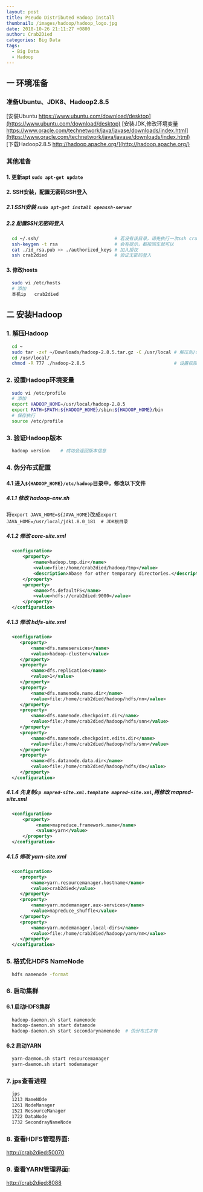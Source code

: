 ```yaml
---
layout: post
title: Pseudo Distributed Hadoop Install
thumbnail: /images/hadoop/hadoop_logo.jpg
date: 2018-10-26 21:11:27 +0800
author: Crab2Died
categories: Big Data
tags: 
  - Big Data
  - Hadoop
---
```


## 一 环境准备
### 准备Ubuntu、JDK8、Hadoop2.8.5
   [安装Ubuntu https://www.ubuntu.com/download/desktop](https://www.ubuntu.com/download/desktop)
   [安装JDK,修改环境变量 https://www.oracle.com/technetwork/java/javase/downloads/index.html](https://www.oracle.com/technetwork/java/javase/downloads/index.html)
   [下载Hadoop2.8.5 http://hadoop.apache.org/](http://hadoop.apache.org/)

### 其他准备
#### 1. 更新apt `sudo apt-get update`
#### 2. SSH安装，配置无密码SSH登入
##### 2.1 SSH安装 `sudo apt-get install openssh-server`
##### 2.2 配置SSH无密码登入
   ```bash
     cd ~/.ssh/                            # 若没有该目录，请先执行一次ssh crab2died
     ssh-keygen -t rsa                     # 会有提示，都按回车就可以
     cat ./id_rsa.pub >> ./authorized_keys # 加入授权
     ssh crab2died                         # 验证无密码登入
   ```
#### 3. 修改hosts
   ```bash
     sudo vi /etc/hosts
     # 添加 
     本机ip   crab2died
   ```
## 二 安装Hadoop
### 1. 解压Hadoop
   ```bash
     cd ~
     sudo tar -zxf ~/Downloads/hadoop-2.8.5.tar.gz -C /usr/local # 解压到/usr/local中
     cd /usr/local/                                              
     chmod -R 777 ./hadoop-2.8.5                                 # 设置权限
   ```
### 2. 设置Hadoop环境变量
   ```bash
     sudo vi /etc/profile
     # 添加
     export HADOOP_HOME=/usr/local/hadoop-2.8.5 
     export PATH=$PATH:${HADOOP_HOME}/sbin:${HADOOP_HOME}/bin
     # 保存执行
     source /etc/profile
   ```
### 3. 验证Hadoop版本
   ```bash
     hadoop version    # 成功会返回版本信息
   ```
### 4. 伪分布式配置
#### 4.1 进入`${HADOOP_HOME}/etc/hadoop`目录中，修改以下文件
##### 4.1.1 修改 hadoop-env.sh  
   将`export JAVA_HOME=${JAVA_HOME}`改成`export JAVA_HOME=/usr/local/jdk1.8.0_181  # JDK根目录`
##### 4.1.2 修改 core-site.xml    
   ```xml
     <configuration>
         <property>
             <name>hadoop.tmp.dir</name>
             <value>file:/home/crab2died/hadoop/tmp</value>
             <description>Abase for other temporary directories.</description>
         </property>
         <property>
             <name>fs.defaultFS</name>
             <value>hdfs://crab2died:9000</value>
         </property>
     </configuration>
   ```
##### 4.1.3 修改 hdfs-site.xml
   ```xml
     <configuration>
        <property>
            <name>dfs.nameservices</name>
            <value>hadoop-cluster</value>
        </property>
        <property>
            <name>dfs.replication</name>
            <value>1</value>
        </property>      
        <property>
            <name>dfs.namenode.name.dir</name>
            <value>file:/home/crab2died/hadoop/hdfs/nn</value>
        </property>
        <property>
            <name>dfs.namenode.checkpoint.dir</name>
            <value>file:/home/crab2died/hadoop/hdfs/snn</value>
        </property>
        <property>
            <name>dfs.namenode.checkpoint.edits.dir</name>
            <value>file:/home/crab2died/hadoop/hdfs/snn</value>
        </property>
        <property>
            <name>dfs.datanode.data.dir</name>
            <value>file:/home/crab2died/hadoop/hdfs/dn</value>
        </property>
     </configuration>
   ```
##### 4.1.4 先复制`cp mapred-site.xml.template mapred-site.xml`,再修改 mapred-site.xml
   ```xml
     <configuration>
         <property>
              <name>mapreduce.framework.name</name>
              <value>yarn</value>
         </property>
     </configuration>
   ```
##### 4.1.5 修改 yarn-site.xml
   ```xml
     <configuration>
        <property>
            <name>yarn.resourcemanager.hostname</name>
            <value>crab2died</value>
        </property>
        <property>
            <name>yarn.nodemanager.aux-services</name>
            <value>mapreduce_shuffle</value>
        </property>
        <property>
            <name>yarn.nodemanager.local-dirs</name>
            <value>file:/home/crab2died/hadoop/yarn/nm</value>
        </property>
     </configuration>
   ```
### 5. 格式化HDFS NameNode
   ```bash
     hdfs namenode -format
   ```
### 6. 启动集群
#### 6.1 启动HDFS集群
   ```bash
     hadoop-daemon.sh start namenode
     hadoop-daemon.sh start datanode
     hadoop-daemon.sh start secondarynamenode  # 伪分布式才有
   ```
#### 6.2 启动YARN
   ```bash
     yarn-daemon.sh start resourcemanager
     yarn-daemon.sh start nodemanager
   ```
### 7. jps查看进程  
   ```bash
     jps
     1213 NameNOde
     1261 NodeManager
     1521 ResourceManager
     1722 DataNode
     1732 SecondrayNameNode     
   ```
### 8. 查看HDFS管理界面:  
   [http://crab2died:50070](http://crab2died:50070)
### 9. 查看YARN管理界面:  
   [http://crab2died:8088](http://crab2died:8088)
